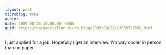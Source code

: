 ```yaml
---
layout: post
microblog: true
audio: 
date: 2009-08-26 18:00:00 -0600
guid: http://craigmcclellan.micro.blog/2009/08/27/t3585782550.html
---
```

I just applied for a job. Hopefully I get an interview. I'm way cooler in person than on paper.

